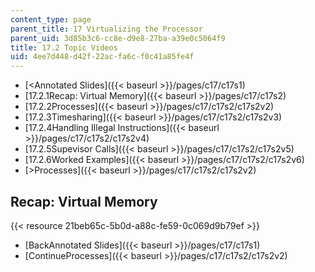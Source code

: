 ```yaml
---
content_type: page
parent_title: 17 Virtualizing the Processor
parent_uid: 3d85b3c6-cc8e-d9e8-27ba-a39e0c5064f9
title: 17.2 Topic Videos
uid: 4ee7d448-d42f-22ac-fa6c-f0c41a85fe4f
---
```


*   [\<Annotated Slides]({{< baseurl >}}/pages/c17/c17s1)
*   [17.2.1Recap: Virtual Memory]({{< baseurl >}}/pages/c17/c17s2)
*   [17.2.2Processes]({{< baseurl >}}/pages/c17/c17s2/c17s2v2)
*   [17.2.3Timesharing]({{< baseurl >}}/pages/c17/c17s2/c17s2v3)
*   [17.2.4Handling Illegal Instructions]({{< baseurl >}}/pages/c17/c17s2/c17s2v4)
*   [17.2.5Supevisor Calls]({{< baseurl >}}/pages/c17/c17s2/c17s2v5)
*   [17.2.6Worked Examples]({{< baseurl >}}/pages/c17/c17s2/c17s2v6)
*   [\>Processes]({{< baseurl >}}/pages/c17/c17s2/c17s2v2)

Recap: Virtual Memory
---------------------

{{< resource 21beb65c-5b0d-a88c-fe59-0c069d9b79ef >}}

*   [BackAnnotated Slides]({{< baseurl >}}/pages/c17/c17s1)
*   [ContinueProcesses]({{< baseurl >}}/pages/c17/c17s2/c17s2v2)
